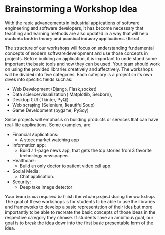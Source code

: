 # Brainstorming a Workshop Idea

With the rapid advancements in industrial applications of software engineering and software developers, it has become necessary that teaching and learning methods are also updated in a way that will help students both in theory and practical industry applications. \(Extra\)

The structure of our workshops will focus on understanding fundamental concepts of modern software development and use those concepts in projects. Before building an application, it is important to understand some important the basic tools and how they can be used. Your team should work on using the provided libraries creatively and affectively. The workshops will be divided into five categories. Each category is a project on its own dives into specific fields such as:

* Web Development \(Django, Flask,socket\)
* Data science/visualization \( Matplotlib, Seaborn\),
* Desktop GUI \(Tkinter, PyQt\)
* Web scraping \(Selenium, BeautifulSoup\)
* Game Development \(pygame, PySoy\)

Since projects will emphasis on building products or services that can have real-life applications. Some examples, are:

* Financial Applications:
  * A stock market watching app
* Information app:
  * Build a 1-page news app, that gets the top stories from 3 favorite technology newspapers.
* Healthcare:
  * Build an only doctor to patient video call app.
* Social Media:
  * Chat application.
* Security:
  * Deep fake image detector

Your team is not required to finish the whole project during the workshop. The goal of these workshops is for students to be able to use the libraries and frameworks to develop a basic representation of their idea but more importantly to be able to recreate the basic concepts of those ideas in the respective category they choose. If students have an ambitious goal, our goal is to break the idea down into the first basic presentable form of the idea.

